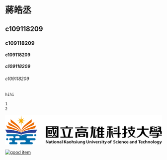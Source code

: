 # 蔣皓丞
## c109118209
### c109118209
#### c109118209
##### c109118209
###### c109118209

`
hihi
`

```big zone
1
2
```

![nkust](182513897.png "NKUST")

[![good item](https://www.youtube.com/watch?v=EQQqGlFL_is&ab_channel=TED/0.jpg)](https://www.youtube.com/watch?v=EQQqGlFL_is&ab_channel=TED "good item")
